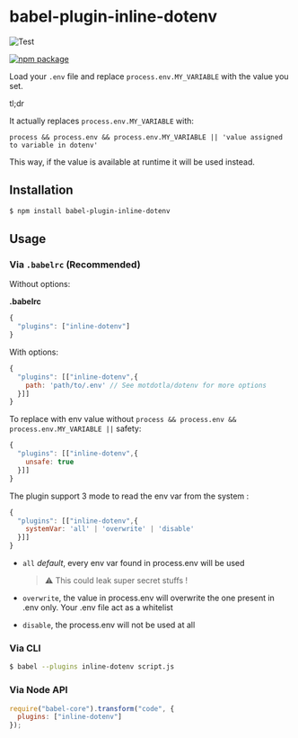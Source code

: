 # babel-plugin-inline-dotenv

![Test](https://github.com/brysgo/babel-plugin-inline-dotenv/workflows/Test/badge.svg)

[![npm package](https://nodei.co/npm/babel-plugin-inline-dotenv.png?downloads=true&downloadRank=true&stars=true)](https://nodei.co/npm/babel-plugin-inline-dotenv/)


Load your `.env` file and replace `process.env.MY_VARIABLE` with the value you set.

tl;dr

It actually replaces `process.env.MY_VARIABLE` with:

    process && process.env && process.env.MY_VARIABLE || 'value assigned to variable in dotenv'

This way, if the value is available at runtime it will be used instead.

## Installation

```sh
$ npm install babel-plugin-inline-dotenv
```

## Usage

### Via `.babelrc` (Recommended)

Without options:

**.babelrc**

```js
{
  "plugins": ["inline-dotenv"]
}
```

With options:

```js
{
  "plugins": [["inline-dotenv",{
    path: 'path/to/.env' // See motdotla/dotenv for more options
  }]]
}
```

To replace with env value without `process && process.env && process.env.MY_VARIABLE ||` safety:

```js
{
  "plugins": [["inline-dotenv",{
    unsafe: true
  }]]
}
```

The plugin support 3 mode to read the env var from the system :

```js
{
  "plugins": [["inline-dotenv",{
    systemVar: 'all' | 'overwrite' | 'disable'
  }]]
}
```

- `all` _default_, every env var found in process.env will be used

  > ⚠️ This could leak super secret stuffs !

- `overwrite`, the value in process.env will overwrite the one present in .env only. Your .env file act as a whitelist

- `disable`, the process.env will not be used at all

### Via CLI

```sh
$ babel --plugins inline-dotenv script.js
```

### Via Node API

```javascript
require("babel-core").transform("code", {
  plugins: ["inline-dotenv"]
});
```
